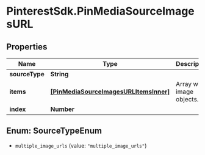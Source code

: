 # PinterestSdk.PinMediaSourceImagesURL

## Properties

Name | Type | Description | Notes
------------ | ------------- | ------------- | -------------
**sourceType** | **String** |  | [optional] 
**items** | [**[PinMediaSourceImagesURLItemsInner]**](PinMediaSourceImagesURLItemsInner.md) | Array with image objects. | 
**index** | **Number** |  | [optional] 



## Enum: SourceTypeEnum


* `multiple_image_urls` (value: `"multiple_image_urls"`)




